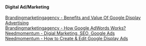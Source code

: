
#### Digital Ad/Marketing
[Brandingmarketingagency - Benefits and Value Of Google Display Advertising](https://brandingmarketingagency.com/blogs/benefits-and-value-of-google-display-advertising/)  
[Brandingmarketingagency - How Google AdWords Works?](https://brandingmarketingagency.com/blogs/how-google-adwords-works/)  
[Needmomentum - Digial Marketing, SEO, Google Ads](https://www.needmomentum.com/)  
[Needmomentum - How to Create & Edit Google Display Ads](https://www.needmomentum.com/google-display-ads/)  
